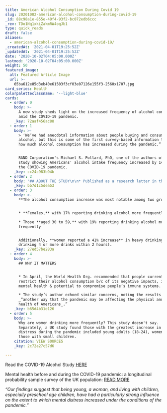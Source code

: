 ```yaml
---
title: American Alcohol Consumption During Covid 19
slug: 20201002-american-alcohol-consumption-during-covid-19
_id: 88c98a1e-855e-49f4-93f2-bc072edb6ccc
_rev: TDo1Nq1xkiZakmRW4oqJb1
type: quick_reads
draft: false
aliases:
  - american-alcohol-consumption-during-covid-19/
_createdAt: '2021-04-01T19:25:52Z'
_updatedAt: '2021-04-01T19:25:52Z'
date: '2020-10-02T04:05:00.000Z'
lastmod: '2020-10-02T04:05:00.000Z'
weight: 50
featured_image:
  alt: Featured Article Image
  url: >-
    65ba612e85d3eb40e61503f3cf03e07126e155f3-2560x1707.jpg
card_series: Health
colorpaletteclassname: '--light-blue'
cards:
  - order: 0
    body: >-
      A new study sheds light on the increased frequency of alcohol consumption
      amid the COVID-19 pandemic.
    _key: 72aaf456ac88
  - order: 1
    body: >-
      > ″We’ve had anecdotal information about people buying and consuming more
      alcohol, but this is some of the first survey-based information that shows
      how much alcohol consumption has increased during the pandemic.”


      RAND Corporation's Michael S. Pollard, PhD, one of the authors of a new
      study showing Americans' alcohol intake frequency increased by 14% during
      the COVID-19 pandemic.
    _key: cc24c983b94b
  - order: 2
    body: "## ABOUT THE STUDY\n\n* Published as a research letter in the journal JAMA Network Open.\n* 1,500+ U.S. adult participants, aged 30 – 80, were asked about their drinking habits during the spring of 2020 compared to the spring of 2019.\n* On average, the 14% increase reported translates\_to 75% of adults consuming alcohol 1 day more per month.\n* Study’s authors note that results are based on participants’ self-reporting."
    _key: bb7d1c5dea53
  - order: 3
    body: >-
      **The alcohol consumption increase was most notable among two groups:**


      * **Females,** with 17% reporting drinking alcohol more frequently

      * Those **aged 30 to 59,** with 19% reporting drinking alcohol more
      frequently


      Additionally, **women reported a 41% increase** in heavy drinking (i.e.,
      drinking 4 or more drinks within 2 hours).
    _key: 27ed57be283a
  - order: 4
    body: >-
      ## WHY IT MATTERS


      * In April, the World Health Org. recommended that people currently
      restrict their alcohol consumption b/c of its negative impacts, incl. on
      mental health & potential to compromise people’s immune systems.

      * The study’s author echoed similar concerns, noting the results suggest
      _“another way that the pandemic may be affecting the physical and mental
      health of Americans_.”
    _key: b65d4b31e126
  - order: 5
    body: >-
      Why are women drinking more frequently? This study doesn't say.
      Separately, a UK study found those with the greatest increase in mental
      distress during the pandemic included young adults (18-24), women, and
      those with small children.
    citation: VIEW SOURCES
    _key: 2c72a27c57d6

---
```

Read the COVID-19 Alcohol Study [HERE](https://jamanetwork.com/journals/jamanetworkopen/fullarticle/2770975)

Mental health before and during the COVID-19 pandemic: a longitudinal probability sample survey of the UK population: [READ MORE](https://www.thelancet.com/journals/lanpsy/article/PIIS2215-0366(20)30308-4/fulltext)

_“Our findings suggest that being young, a woman, and living with children, especially preschool age children, have had a particularly strong influence on the extent to which mental distress increased under the conditions of the pandemic.”_